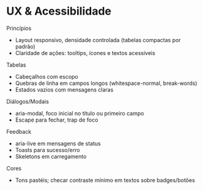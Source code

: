 # UX & Acessibilidade

Princípios
- Layout responsivo, densidade controlada (tabelas compactas por padrão)
- Claridade de ações: tooltips, ícones e textos acessíveis

Tabelas
- Cabeçalhos <th> com escopo
- Quebras de linha em campos longos (whitespace-normal, break-words)
- Estados vazios com mensagens claras

Diálogos/Modais
- aria-modal, foco inicial no título ou primeiro campo
- Escape para fechar, trap de foco

Feedback
- aria-live em mensagens de status
- Toasts para sucesso/erro
- Skeletons em carregamento

Cores
- Tons pastéis; checar contraste mínimo em textos sobre badges/botões

